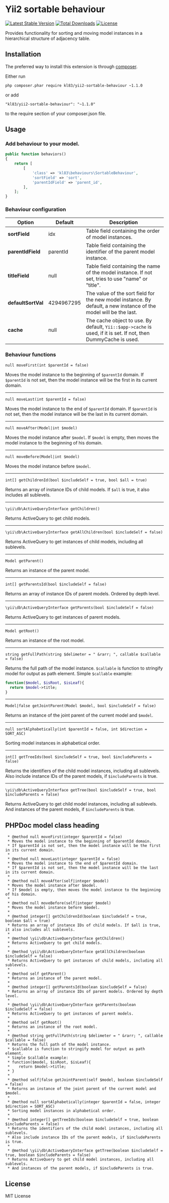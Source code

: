 # Yii2 sortable behaviour
[![Latest Stable Version](https://poser.pugx.org/kl83/yii2-sortable-behaviour/v/stable)](https://packagist.org/packages/kl83/yii2-sortable-behaviour)
[![Total Downloads](https://poser.pugx.org/kl83/yii2-sortable-behaviour/downloads)](https://packagist.org/packages/kl83/yii2-sortable-behaviour)
[![License](https://poser.pugx.org/kl83/yii2-sortable-behaviour/license)](https://packagist.org/packages/kl83/yii2-sortable-behaviour)

Provides functionality for sorting and moving model instances in a hierarchical structure of adjacency table.

## Installation
The preferred way to install this extension is through [composer](https://getcomposer.org/).

Either run
~~~
php composer.phar require kl83/yii2-sortable-behaviour ~1.1.0
~~~
or add
~~~
"kl83/yii2-sortable-behaviour": "~1.1.0"
~~~
to the require section of your composer.json file.

## Usage

### Add behaviour to your model.
~~~ php
public function behaviors()
{
    return [
        [
            'class' => 'kl83\behaviours\SortableBehaviour',
            'sortField' => 'sort',
            'parentIdField' => 'parent_id',
        ],
    ];
}
~~~

### Behaviour configuration
Option|Default|Description
------|-------------|-----------
**sortField**|idx|Table field containing the order of model instances.
**parentIdField**|parentId|Table field containing the identifier of the parent model instance.
**titleField**|null|Table field containing the name of the model instance. If not set, tries to use "name" or "title".
**defaultSortVal**|4294967295|The value of the sort field for the new model instance. By default, a new instance of the model will be the last.
**cache**|null|The cache object to use. By default, `Yii::$app->cache` is used, if it is set. If not, then DummyCache is used.

### Behaviour functions
```
null moveFirst(int $parentId = false)
```
Moves the model instance to the beginning of `$parentId` domain. If `$parentId` is not set, then the model instance will be the first in its current domain.
***
```
null moveLast(int $parentId = false)
```
Moves the model instance to the end of `$parentId` domain. If `$parentId` is not set, then the model instance will be the last in its current domain.
***
```
null moveAfter(Model|int $model)
```
Moves the model instance after `$model`. If `$model` is empty, then moves the model instance to the beginning of his domain.
***
```
null moveBefore(Model|int $model)
```
Moves the model instance before `$model`.
***
```
int[] getChildrenId(bool $includeSelf = true, bool $all = true)
```
Returns an array of instance IDs of child models. If `$all` is true, it also includes all sublevels.
***
```
\yii\db\ActiveQueryInterface getChildren()
```
Returns ActiveQuery to get child models.
***
```
\yii\db\ActiveQueryInterface getAllChildren(bool $includeSelf = false)
```
Returns ActiveQuery to get instances of child models, including all sublevels.
***
```
Model getParent()
```
Returns an instance of the parent model.
***
```
int[] getParentsId(bool $includeSelf = false)
```
Returns an array of instance IDs of parent models. Ordered by depth level.
***
```
\yii\db\ActiveQueryInterface getParents(bool $includeSelf = false)
```
Returns ActiveQuery to get instances of parent models.
***
```
Model getRoot()
```
Returns an instance of the root model.
***
```
string getFullPath(string $delimeter = " &rarr; ", callable $callable = false)
```
Returns the full path of the model instance. `$callable` is function to stringify model for output as path element. Simple `$callable` example:
``` php
function($model, $isRoot, $isLeaf){
  return $model->title;
}
```
***
```
Model|false getJointParent(Model $model, bool $includeSelf = false)
```
Returns an instance of the joint parent of the current model and `$model`.
***
```
null sortAlphabetically(int $parentId = false, int $direction = SORT_ASC)
```
Sorting model instances in alphabetical order.
***
```
int[] getTreeIds(bool $includeSelf = true, bool $includeParents = false)
```
Returns the identifiers of the child model instances, including all sublevels. Also include instance IDs of the parent models, if `$includeParents` is true.
***
```
\yii\db\ActiveQueryInterface getTree(bool $includeSelf = true, bool $includeParents = false)
```
Returns ActiveQuery to get child model instances, including all sublevels. And instances of the parent models, if `$includeParents` is true.

## PHPDoc model class heading
~~~
 * @method null moveFirst(integer $parentId = false)
 * Moves the model instance to the beginning of $parentId domain.
 * If $parentId is not set, then the model instance will be the first in its current domain.
 *
 * @method null moveLast(integer $parentId = false)
 * Moves the model instance to the end of $parentId domain.
 * If $parentId is not set, then the model instance will be the last in its current domain.
 *
 * @method null moveAfter(self|integer $model)
 * Moves the model instance after $model.
 * If $model is empty, then moves the model instance to the beginning of his domain.
 *
 * @method null moveBefore(self|integer $model)
 * Moves the model instance before $model.
 *
 * @method integer[] getChildrenId(boolean $includeSelf = true, boolean $all = true)
 * Returns an array of instance IDs of child models. If $all is true, it also includes all sublevels.
 *
 * @method \yii\db\ActiveQueryInterface getChildren()
 * Returns ActiveQuery to get child models.
 *
 * @method \yii\db\ActiveQueryInterface getAllChildren(boolean $includeSelf = false)
 * Returns ActiveQuery to get instances of child models, including all sublevels.
 *
 * @method self getParent()
 * Returns an instance of the parent model.
 *
 * @method integer[] getParentsId(boolean $includeSelf = false)
 * Returns an array of instance IDs of parent models. Ordered by depth level.
 *
 * @method \yii\db\ActiveQueryInterface getParents(boolean $includeSelf = false)
 * Returns ActiveQuery to get instances of parent models.
 *
 * @method self getRoot()
 * Returns an instance of the root model.
 *
 * @method string getFullPath(string $delimeter = " &rarr; ", callable $callable = false)
 * Returns the full path of the model instance.
 * $callable is function to stringify model for output as path element.
 * Simple $callable example:
 * function($model, $isRoot, $isLeaf){
 *    return $model->title;
 * }
 *
 * @method self|false getJointParent(self $model, boolean $includeSelf = false)
 * Returns an instance of the joint parent of the current model and $model.
 *
 * @method null sortAlphabetically(integer $parentId = false, integer $direction = SORT_ASC)
 * Sorting model instances in alphabetical order.
 *
 * @method integer[] getTreeIds(boolean $includeSelf = true, boolean $includeParents = false)
 * Returns the identifiers of the child model instances, including all sublevels.
 * Also include instance IDs of the parent models, if $includeParents is true.
 *
 * @method \yii\db\ActiveQueryInterface getTree(boolean $includeSelf = true, boolean $includeParents = false)
 * Returns ActiveQuery to get child model instances, including all sublevels.
 * And instances of the parent models, if $includeParents is true.
~~~

## License
MIT License

